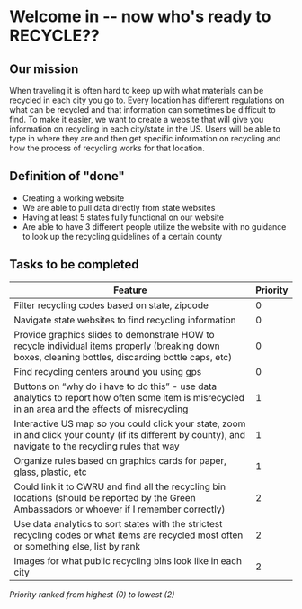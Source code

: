 # Welcome in -- now who's ready to RECYCLE??

## Our mission
When traveling it is often hard to keep up with what materials can be recycled in each
city you go to. Every location has different regulations on what can be recycled and that
information can sometimes be difficult to find. To make it easier, we want to create a
website that will give you information on recycling in each city/state in the US. Users
will be able to type in where they are and then get specific information on recycling and
how the process of recycling works for that location. 

## Definition of "done"
* Creating a working website
* We are able to pull data directly from state websites
* Having at least 5 states fully functional on our website
* Are able to have 3 different people utilize the website with no guidance to look up the
recycling guidelines of a certain county

## Tasks to be completed
| Feature | Priority | 
| --- | --- |
| Filter recycling codes based on state, zipcode | 0 | 
| Navigate state websites to find recycling information | 0 |
| Provide graphics slides to demonstrate HOW to recycle individual items properly (breaking down boxes, cleaning bottles, discarding bottle caps, etc) | 0 |
| Find recycling centers around you using gps | 0 |
| Buttons on “why do i have to do this” - use data analytics to report how often some item is misrecycled in an area and the effects of misrecycling | 1 |
| Interactive US map so you could click your state, zoom in and click your county (if its different by county), and navigate to the recycling rules that way | 1 | 
| Organize rules based on graphics cards for paper, glass, plastic, etc | 1 | 
| Could link it to CWRU and find all the recycling bin locations (should be reported by the Green Ambassadors or whoever if I remember correctly) | 2 | 
| Use data analytics to sort states with the strictest recycling codes or what items are recycled most often or something else, list by rank | 2 |
| Images for what public recycling bins look like in each city | 2 |

*Priority ranked from highest (0) to lowest (2)*
